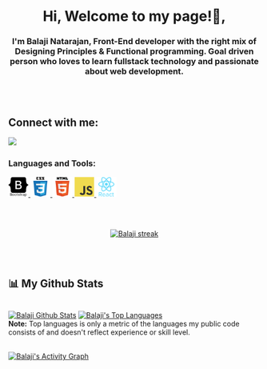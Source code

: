 <h1 align="center">Hi, Welcome to my page!👋, </h1>
<h3 align="center">I'm Balaji Natarajan, Front-End developer with the right mix of Designing Principles & Functional programming.
Goal driven person who loves to learn fullstack technology and passionate about web development.</h3>

<br>
<br>

## Connect with me:
<p align="left">

<a href = "https://www.linkedin.com/in/balaji-n96/"><img src="https://img.icons8.com/fluent/48/000000/linkedin.png"/></a>

<h3 align="left">Languages and Tools:</h3>
<a href="https://getbootstrap.com" target="_blank"> <img src="https://raw.githubusercontent.com/devicons/devicon/master/icons/bootstrap/bootstrap-plain-wordmark.svg" alt="bootstrap" width="40" height="40"/> </a> <a href="https://www.w3schools.com/cpp/" target="_blank"> <img src="https://raw.githubusercontent.com/devicons/devicon/master/icons/css3/css3-original-wordmark.svg" alt="css3" width="40" height="40"/> </a> <a href="https://expressjs.com" target="_blank">  <img src="https://raw.githubusercontent.com/devicons/devicon/master/icons/html5/html5-original-wordmark.svg" alt="html5" width="40" height="40"/> </a> <a href="https://developer.mozilla.org/en-US/docs/Web/JavaScript" target="_blank"> <img src="https://raw.githubusercontent.com/devicons/devicon/master/icons/javascript/javascript-original.svg" alt="javascript" width="40" height="40"/> </a> <a href="https://www.mongodb.com/" target="_blank"> <img src="https://raw.githubusercontent.com/devicons/devicon/master/icons/react/react-original-wordmark.svg" alt="react" width="40" height="40"/> </a> </p>

<br>
<br>
<p align="center">
    <a href="https://github.com/balajin96/github-readme-streak-stats">
        <img title="🔥 Get streak stats for your profile at git.io/streak-stats" alt="Balaji streak" src="https://github-readme-streak-stats.herokuapp.com/?user=balajin96&theme=black-ice&hide_border=true&stroke=0000&background=060A0CD0"/>
    </a>
</p>

<br>
<br>

## 📊 My Github Stats

  <br/>
    <a href="https://github.com/balajin96/github-readme-stats"><img alt="Balaji Github Stats" src="https://github-readme-stats.vercel.app/api?username=balajin96&show_icons=true&count_private=true&theme=react&hide_border=true&bg_color=0D1117" /></a>
  <a href="https://github.com/balajin96/github-readme-stats"><img alt="Balaji's Top Languages" src="https://github-readme-stats.vercel.app/api/top-langs/?username=balajin96&langs_count=8&count_private=true&layout=compact&theme=react&hide_border=true&bg_color=0D1117" /></a>
  <br/>
  <b>Note:</b> Top languages is only a metric of the languages my public code consists of and doesn't reflect experience or skill level.


<br/>
<br/>

<a href="https://github.com/balajin96/github-readme-activity-graph"><img alt="Balaji's Activity Graph" src="https://activity-graph.herokuapp.com/graph?username=balajin96&bg_color=0D1117&color=5BCDEC&line=5BCDEC&point=FFFFFF&hide_border=true" /></a>

<br/>
<br/>


<!--     https://github.com/balajin96/balajin96/blob/output/github-contribution-grid-snake.svg     -->
</p>

